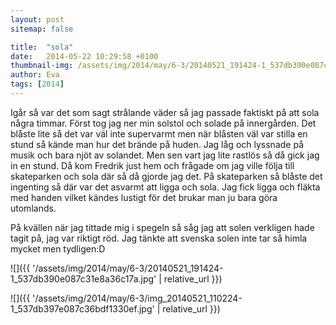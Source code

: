 ```yaml
---
layout: post
sitemap: false

title:  "sola"
date:   2014-05-22 10:29:58 +0100
thumbnail-img: /assets/img/2014/may/6-3/20140521_191424-1_537db390e087c31e8a36c17a.jpg
author: Eva
tags: [2014]
---
```


Igår så var det som sagt strålande väder så jag passade faktiskt på att sola några timmar. Först tog jag ner min solstol och solade på innergården. Det blåste lite så det var väl inte supervarmt men när blåsten väl var stilla en stund så kände man hur det brände på huden. Jag låg och lyssnade på musik och bara njöt av solandet. Men sen vart jag lite rastlös så då gick jag in en stund. Då kom Fredrik just hem och frågade om jag ville följa till skateparken och sola där så då gjorde jag det. På skateparken så blåste det ingenting så där var det asvarmt att ligga och sola. Jag fick ligga och fläkta med handen vilket kändes lustigt för det brukar man ju bara göra utomlands. 

På kvällen när jag tittade mig i spegeln så såg jag att solen verkligen hade tagit på, jag var riktigt röd. Jag tänkte att svenska solen inte tar så himla mycket men tydligen:D

![]({{ '/assets/img/2014/may/6-3/20140521_191424-1_537db390e087c31e8a36c17a.jpg'  | relative_url }})

![]({{ '/assets/img/2014/may/6-3/img_20140521_110224-1_537db397e087c36bdf1330ef.jpg'  | relative_url }})

